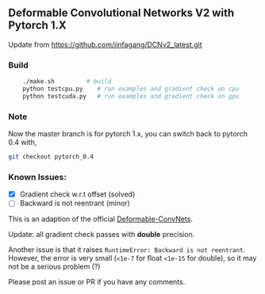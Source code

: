 ## Deformable Convolutional Networks V2 with Pytorch 1.X

Update from https://github.com/jinfagang/DCNv2_latest.git


### Build
```bash
    ./make.sh         # build
    python testcpu.py    # run examples and gradient check on cpu
    python testcuda.py   # run examples and gradient check on gpu 
```
### Note
Now the master branch is for pytorch 1.x, you can switch back to pytorch 0.4 with,
```bash
git checkout pytorch_0.4
```

### Known Issues:

- [x] Gradient check w.r.t offset (solved)
- [ ] Backward is not reentrant (minor)

This is an adaption of the official [Deformable-ConvNets](https://github.com/msracver/Deformable-ConvNets/tree/master/DCNv2_op).

Update: all gradient check passes with **double** precision. 

Another issue is that it raises `RuntimeError: Backward is not reentrant`. However, the error is very small (`<1e-7` for 
float `<1e-15` for double), 
so it may not be a serious problem (?)

Please post an issue or PR if you have any comments.

